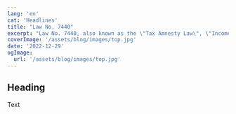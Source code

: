 ```yaml
---
lang: 'en'
cat: 'Headlines'
title: "Law No. 7440"
excerpt: "Law No. 7440, also known as the \"Tax Amnesty Law\", \"Income Statement Increase Law\", or \"Restructuring Law\", which includes the restructuring of certain receivables and changes in some laws, has been published in the Official Gazette. You can find answers to the most frequently asked questions about the topic in our article."
coverImage: '/assets/blog/images/top.jpg'
date: '2022-12-29'
ogImage:
  url: '/assets/blog/images/top.jpg'
---
```


## Heading

Text